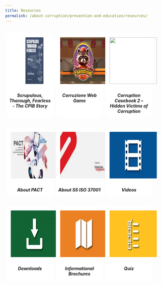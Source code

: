 ```yaml
---
title: Resources
permalink: /about-corruption/prevention-and-education/resources/
---
```



<style>
/*--------------------------------------------------------------
ALYSSA: START OF Resources PAGE CARDS FLEXBOX LAYOUT AND STYLES
--------------------------------------------------------------*/

/* refrain from using pure img selector as it changes the logo size */
#resources-container > section > div > a > img {
	display: block;
	border: 0;
	width: 100%;
    height: 150px;
    padding: 1em;
    border-radius: 15px 15px 0px 0px;
}

.card {
    flex: 1 0 500px;
    box-sizing: border-box;
    margin: 1rem .25em;
	background: white;
    margin-bottom: 1em;
    /* border: 0.13em solid rgba(0,0,0,.2); */
    border-radius: 15px;
    /* box-shadow: 2px 2px 6px 0px  rgba(0,0,0,0.3); */
}

.card a {
  color: inherit;
  text-decoration: none; /* no underline */
}

.card-content h6 {
	padding: .5em;
	margin-top: 0.5em;
	margin-bottom: .5em;
    font-weight: bold;
    color: inherit;
    text-decoration: none;
}

.card:hover {
    transition: all 0.0s ease-out;
    box-shadow: 0px 4px 8px rgba(38, 38, 38, 0.2);
    /* top: -4px; */
    border: 2px solid #cccccc;
    background-color: white;
    margin-top: 0.5em;
	margin-bottom: .5em;
  }

.card a:hover {
  color: black;
  text-decoration: none; /* no underline */
}

/* Flexbox stuff */

.cards {
    display: flex;
    flex-wrap: wrap;
    margin: 0 auto;
    /* padding: 0 1em; */
    text-align: center;
 }

@media screen and (min-width: 40em) {
    .card {
       max-width: calc(50% -  1em);
    }
}

@media screen and (min-width: 60em) {
    .card {
        max-width: calc(33% - 1em);
    }
}

@media screen and (min-width: 52em) {
    .img {
        max-width: 52em;
    }
}

@media screen and (max-width : 480px) {
	.card { 
        max-width: 100%; }
}

/*--------------------------------------------------------------
ALYSSA: END OF Resources PAGE CARDS FLEXBOX LAYOUT AND STYLES
--------------------------------------------------------------*/
</style>



<main id="resources-container">
<section class="cards">
     <div class="card">
        <a href="/resources/cpib-history-book/">
                <img src="/images/cpib history book_small.jpg">
            <div class="card-content">
                <h6>Scrupulous, Thorough, Fearless - The CPIB Story</h6>
            </div><!-- .card-content -->
        </a>
    </div><!-- .card -->
    <div class="card">
        <a href="/resources/corruzione-web-game/">
                <img src="/images/corruzione_small.png">
            <div class="card-content">
                <h6>Corruzione Web Game</h6>
            </div><!-- .card-content -->
        </a>
    </div><!-- .card -->
<!--     <div class="card">   -->
<!--        <a href="/resources/virtual-heritage-gallery/">   -->
<!--                <img src="/images/resource_vhg.png">   -->
<!--            <div class="card-content">   -->
<!--                <h6>CPIB Virtual Heritage Gallery</h6>   -->
<!--            </div><!-- .card-content -->
<!--        </a>   -->
<!--    </div><!-- .card -->
    <div class="card">
        <a href="/resources/corruption-casebook">
                <img src="/images/Corruption Casebook 2 Cover 4.png">
            <div class="card-content">
                <h6>Corruption Casebook 2 – Hidden Victims of Corruption</h6>
            </div><!-- .card-content -->
        </a>
    </div><!-- .card -->
    <div class="card">
        <a href="/research-room/publications/anti-corruption-guide-for-businesses/">
                <img src="/images/resource_pact.jpg">
            <div class="card-content">
                <h6>About PACT</h6>
            </div><!-- .card-content -->
        </a>
    </div><!-- .card -->
    <div class="card">
        <a href="/research-room/publications/ss-iso-37001/">
                <img src="/images/resource_ss-iso37001.jpg">
            <div class="card-content">
                <h6>About SS ISO 37001</h6>
            </div><!-- .card-content -->
        </a>
    </div><!-- .card -->
    <div class="card">
        <a href="/resources/videos/">
                <img src="/images/resource_videos.jpg">
            <div class="card-content">
                <h6>Videos</h6>
            </div><!-- .card-content -->
        </a>
    </div><!-- .card -->
    <div class="card">
        <a href="/resources/downloads">
                <img src="/images/resource_downloads.jpg">
            <div class="card-content">
                <h6>Downloads</h6>
            </div><!-- .card-content -->
        </a>
    </div><!-- .card -->
    <div class="card">
    	<a href="/resources/info-brochures/">
           	<img src="/images/resource_info-brochures.jpg">
           <div class="card-content">
           	<h6>Informational Brochures</h6>
           </div><!-- .card-content -->
    	</a>
    </div><!-- .card -->
    <div class="card">
        <a href="https://form.gov.sg/609b7d11c32202001227a3f7" target="_blank">
                <img src="/images/resource_quiz.jpg">
            <div class="card-content">
                <h6>Quiz</h6>
            </div><!-- .card-content -->
        </a>
    </div><!-- .card -->

</section><!-- .cards -->



</main>

